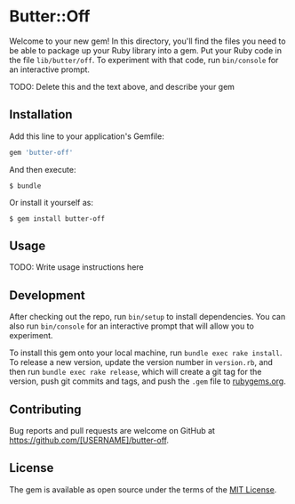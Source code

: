 # Butter::Off

Welcome to your new gem! In this directory, you'll find the files you need to be able to package up your Ruby library into a gem. Put your Ruby code in the file `lib/butter/off`. To experiment with that code, run `bin/console` for an interactive prompt.

TODO: Delete this and the text above, and describe your gem

## Installation

Add this line to your application's Gemfile:

```ruby
gem 'butter-off'
```

And then execute:

    $ bundle

Or install it yourself as:

    $ gem install butter-off

## Usage

TODO: Write usage instructions here

## Development

After checking out the repo, run `bin/setup` to install dependencies. You can also run `bin/console` for an interactive prompt that will allow you to experiment.

To install this gem onto your local machine, run `bundle exec rake install`. To release a new version, update the version number in `version.rb`, and then run `bundle exec rake release`, which will create a git tag for the version, push git commits and tags, and push the `.gem` file to [rubygems.org](https://rubygems.org).

## Contributing

Bug reports and pull requests are welcome on GitHub at https://github.com/[USERNAME]/butter-off.

## License

The gem is available as open source under the terms of the [MIT License](https://opensource.org/licenses/MIT).
